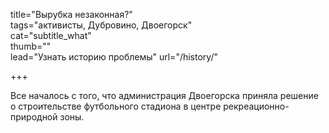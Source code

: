 title="Вырубка незаконная?"  
tags="активисты, Дубровино, Двоегорск"  
cat="subtitle_what"  
thumb=""  
lead="Узнать историю проблемы"
url="/history/"

+++

Все началось с того, что администрация Двоегорска приняла решение о строительстве футбольного стадиона в центре рекреационно-природной зоны.

